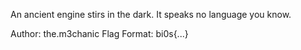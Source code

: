 An ancient engine stirs in the dark. It speaks no language you know.

Author: the.m3chanic
Flag Format:
bi0s{...}
